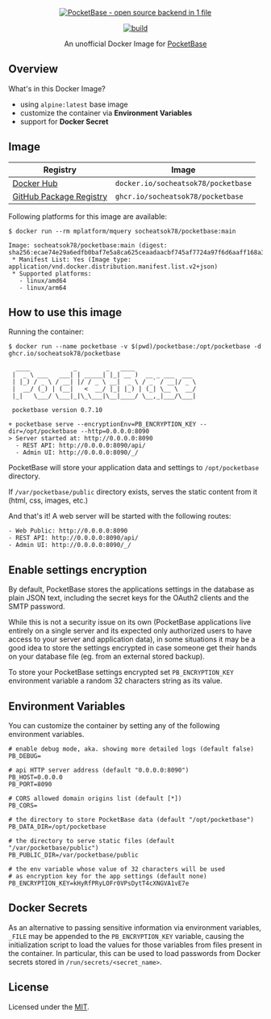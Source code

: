 <p align="center">
    <a href="https://pocketbase.io" target="_blank" rel="noopener">
        <img src="https://i.imgur.com/ZfD4BHO.png" alt="PocketBase - open source backend in 1 file" />
    </a>
</p>

<p align="center">
    <a href="https://github.com/socheatsok78/docker-pocketbase/actions/workflows/build.yml">
        <img alt="build" src="https://github.com/socheatsok78/docker-pocketbase/actions/workflows/build.yml/badge.svg" />
    </a>
</p>
<p align="center">
    An unofficial Docker Image for <a href="https://github.com/pocketbase/pocketbase">PocketBase</a>
</p>

## Overview

What's in this Docker Image?

- using `alpine:latest` base image
- customize the container via **Environment Variables**
- support for **Docker Secret**

## Image

| Registry                                                                                               | Image                               |
| ------------------------------------------------------------------------------------------------------ | ----------------------------------- |
| [Docker Hub](https://hub.docker.com/r/socheatsok78/pocketbase)                                         | `docker.io/socheatsok78/pocketbase` |
| [GitHub Package Registry](https://github.com/socheatsok78/docker-pocketbase/pkgs/container/pocketbase) | `ghcr.io/socheatsok78/pocketbase`   |

Following platforms for this image are available:

```
$ docker run --rm mplatform/mquery socheatsok78/pocketbase:main

Image: socheatsok78/pocketbase:main (digest: sha256:ecae74e29a6edfb0baf7e5a8ca625ceaadaacbf745af7724a97f6d6aaff168a3)
 * Manifest List: Yes (Image type: application/vnd.docker.distribution.manifest.list.v2+json)
 * Supported platforms:
   - linux/amd64
   - linux/arm64
```

## How to use this image

Running the container:

```
$ docker run --name pocketbase -v $(pwd)/pocketbase:/opt/pocketbase -d ghcr.io/socheatsok78/pocketbase

  ____            _        _   ____
 |  _ \ ___   ___| | _____| |_| __ )  __ _ ___  ___
 | |_) / _ \ / __| |/ / _ \ __|  _ \ / _` / __|/ _ \
 |  __/ (_) | (__|   <  __/ |_| |_) | (_| \__ \  __/
 |_|   \___/ \___|_|\_\___|\__|____/ \__,_|___/\___|

 pocketbase version 0.7.10

+ pocketbase serve --encryptionEnv=PB_ENCRYPTION_KEY --dir=/opt/pocketbase --http=0.0.0.0:8090
> Server started at: http://0.0.0.0:8090
  - REST API: http://0.0.0.0:8090/api/
  - Admin UI: http://0.0.0.0:8090/_/
```

PocketBase will store your application data and settings to `/opt/pocketbase` directory.

If `/var/pocketbase/public` directory exists, serves the static content from it (html, css, images, etc.)

And that's it! A web server will be started with the following routes:

```
- Web Public: http://0.0.0.0:8090
- REST API: http://0.0.0.0:8090/api/
- Admin UI: http://0.0.0.0:8090/_/
```

## Enable settings encryption

By default, PocketBase stores the applications settings in the database as plain JSON text, including the secret keys for the OAuth2 clients and the SMTP password.

While this is not a security issue on its own (PocketBase applications live entirely on a single server and its expected only authorized users to have access to your server and application data), in some situations it may be a good idea to store the settings encrypted in case someone get their hands on your database file (eg. from an external stored backup).

To store your PocketBase settings encrypted set `PB_ENCRYPTION_KEY` environment variable a random 32 characters string as its value.

## Environment Variables

You can customize the container by setting any of the following environment variables.

```env
# enable debug mode, aka. showing more detailed logs (default false)
PB_DEBUG=

# api HTTP server address (default "0.0.0.0:8090")
PB_HOST=0.0.0.0
PB_PORT=8090

# CORS allowed domain origins list (default [*])
PB_CORS=

# the directory to store PocketBase data (default "/opt/pocketbase")
PB_DATA_DIR=/opt/pocketbase

# the directory to serve static files (default "/var/pocketbase/public")
PB_PUBLIC_DIR=/var/pocketbase/public

# the env variable whose value of 32 characters will be used
# as encryption key for the app settings (default none)
PB_ENCRYPTION_KEY=kHyRfPRyLOFr0VPsDytT4cXNGVA1vE7e
```

## Docker Secrets

As an alternative to passing sensitive information via environment variables, `_FILE` may be appended to the `PB_ENCRYPTION_KEY` variable, causing the initialization script to load the values for those variables from files present in the container. In particular, this can be used to load passwords from Docker secrets stored in `/run/secrets/<secret_name>`.

## License

Licensed under the [MIT](LICENSE).
